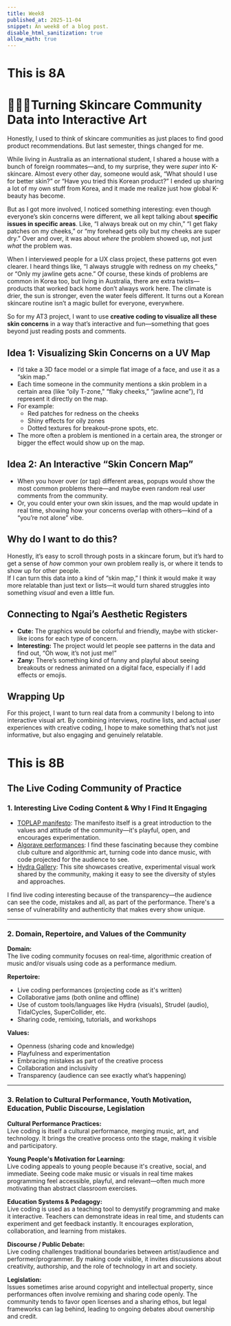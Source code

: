 ```yaml
---
title: Week8
published_at: 2025-11-04
snippet: An week8 of a blog post.
disable_html_sanitization: true
allow_math: true
---
```


# This is 8A

# 👩🏻‍💻Turning Skincare Community Data into Interactive Art

Honestly, I used to think of skincare communities as just places to find good product recommendations. But last semester, things changed for me.

While living in Australia as an international student, I shared a house with a bunch of foreign roommates—and, to my surprise, they were _super_ into K-skincare. Almost every other day, someone would ask, “What should I use for better skin?” or “Have you tried this Korean product?” I ended up sharing a lot of my own stuff from Korea, and it made me realize just how global K-beauty has become.

But as I got more involved, I noticed something interesting: even though everyone’s skin concerns were different, we all kept talking about **specific issues in specific areas**. Like, “I always break out on my chin,” “I get flaky patches on my cheeks,” or “my forehead gets oily but my cheeks are super dry.” Over and over, it was about _where_ the problem showed up, not just _what_ the problem was.

When I interviewed people for a UX class project, these patterns got even clearer. I heard things like, “I always struggle with redness on my cheeks,” or “Only my jawline gets acne.” Of course, these kinds of problems are common in Korea too, but living in Australia, there are extra twists—products that worked back home don’t always work here. The climate is drier, the sun is stronger, even the water feels different. It turns out a Korean skincare routine isn’t a magic bullet for everyone, everywhere.

So for my AT3 project, I want to use **creative coding to visualize all these skin concerns** in a way that’s interactive and fun—something that goes beyond just reading posts and comments.

## Idea 1: Visualizing Skin Concerns on a UV Map

- I’d take a 3D face model or a simple flat image of a face, and use it as a “skin map.”
- Each time someone in the community mentions a skin problem in a certain area (like “oily T-zone,” “flaky cheeks,” “jawline acne”), I’d represent it directly on the map.
- For example:
  - Red patches for redness on the cheeks
  - Shiny effects for oily zones
  - Dotted textures for breakout-prone spots, etc.
- The more often a problem is mentioned in a certain area, the stronger or bigger the effect would show up on the map.

## Idea 2: An Interactive “Skin Concern Map”

- When you hover over (or tap) different areas, popups would show the most common problems there—and maybe even random real user comments from the community.
- Or, you could enter your own skin issues, and the map would update in real time, showing how your concerns overlap with others—kind of a “you’re not alone” vibe.

## Why do I want to do this?

Honestly, it’s easy to scroll through posts in a skincare forum, but it’s hard to get a sense of _how_ common your own problem really is, or where it tends to show up for other people.  
If I can turn this data into a kind of “skin map,” I think it would make it way more relatable than just text or lists—it would turn shared struggles into something _visual_ and even a little fun.

## Connecting to Ngai’s Aesthetic Registers

- **Cute:** The graphics would be colorful and friendly, maybe with sticker-like icons for each type of concern.
- **Interesting:** The project would let people see patterns in the data and find out, “Oh wow, it’s not just me!”
- **Zany:** There’s something kind of funny and playful about seeing breakouts or redness animated on a digital face, especially if I add effects or emojis.

## Wrapping Up

For this project, I want to turn real data from a community I belong to into interactive visual art. By combining interviews, routine lists, and actual user experiences with creative coding, I hope to make something that’s not just informative, but also engaging and genuinely relatable.

# This is 8B

## The Live Coding Community of Practice

### 1. Interesting Live Coding Content & Why I Find It Engaging

- [TOPLAP manifesto](https://toplap.org/about/): The manifesto itself is a great introduction to the values and attitude of the community—it's playful, open, and encourages experimentation.
- [Algorave performances](https://algorave.com/): I find these fascinating because they combine club culture and algorithmic art, turning code into dance music, with code projected for the audience to see.
- [Hydra Gallery](https://hydra.ojack.xyz/gallery): This site showcases creative, experimental visual work shared by the community, making it easy to see the diversity of styles and approaches.

I find live coding interesting because of the transparency—the audience can see the code, mistakes and all, as part of the performance. There's a sense of vulnerability and authenticity that makes every show unique.

---

### 2. Domain, Repertoire, and Values of the Community

**Domain:**  
The live coding community focuses on real-time, algorithmic creation of music and/or visuals using code as a performance medium.

**Repertoire:**

- Live coding performances (projecting code as it's written)
- Collaborative jams (both online and offline)
- Use of custom tools/languages like Hydra (visuals), Strudel (audio), TidalCycles, SuperCollider, etc.
- Sharing code, remixing, tutorials, and workshops

**Values:**

- Openness (sharing code and knowledge)
- Playfulness and experimentation
- Embracing mistakes as part of the creative process
- Collaboration and inclusivity
- Transparency (audience can see exactly what’s happening)

---

### 3. Relation to Cultural Performance, Youth Motivation, Education, Public Discourse, Legislation

**Cultural Performance Practices:**  
Live coding is itself a cultural performance, merging music, art, and technology. It brings the creative process onto the stage, making it visible and participatory.

**Young People's Motivation for Learning:**  
Live coding appeals to young people because it's creative, social, and immediate. Seeing code make music or visuals in real time makes programming feel accessible, playful, and relevant—often much more motivating than abstract classroom exercises.

**Education Systems & Pedagogy:**  
Live coding is used as a teaching tool to demystify programming and make it interactive. Teachers can demonstrate ideas in real time, and students can experiment and get feedback instantly. It encourages exploration, collaboration, and learning from mistakes.

**Discourse / Public Debate:**  
Live coding challenges traditional boundaries between artist/audience and performer/programmer. By making code visible, it invites discussions about creativity, authorship, and the role of technology in art and society.

**Legislation:**  
Issues sometimes arise around copyright and intellectual property, since performances often involve remixing and sharing code openly. The community tends to favor open licenses and a sharing ethos, but legal frameworks can lag behind, leading to ongoing debates about ownership and credit.
